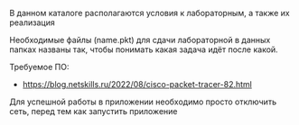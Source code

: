 В данном каталоге располагаются условия к лабораторным, а также их реализация

Необходимые файлы (name.pkt) для сдачи лабораторной в данных папках названы так, чтобы понимать какая задача идёт после какой. 


Требуемое ПО:
- https://blog.netskills.ru/2022/08/cisco-packet-tracer-82.html

Для успешной работы в приложении необходимо просто отключить сеть, перед тем как запустить приложение

